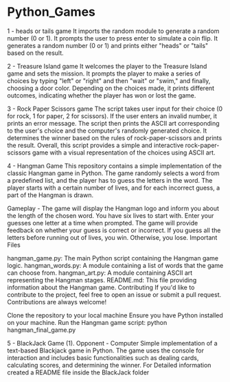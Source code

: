 # Python_Games
1 - heads or tails game
  It imports the random module to generate a random number (0 or 1).
  It prompts the user to press enter to simulate a coin flip.
  It generates a random number (0 or 1) and prints either "heads" or "tails" based on the result.

2 - Treasure Island game
  It welcomes the player to the Treasure Island game and sets the mission.
  It prompts the player to make a series of choices by typing "left" or "right" and then "wait" or "swim," and finally, choosing a door color.
  Depending on the choices made, it prints different outcomes, indicating whether the player has won or lost the game.

3 - Rock Paper Scissors game
  The script takes user input for their choice (0 for rock, 1 for paper, 2 for scissors).
  If the user enters an invalid number, it prints an error message.
  The script then prints the ASCII art corresponding to the user's choice and the computer's randomly generated choice.
  It determines the winner based on the rules of rock-paper-scissors and prints the result.
  Overall, this script provides a simple and interactive rock-paper-scissors game with a visual representation of the choices using ASCII art.

4 - Hangman Game
  This repository contains a simple implementation of the classic Hangman game in Python. 
  The game randomly selects a word from a predefined list, and the player has to guess the letters in the word. 
  The player starts with a certain number of lives, and for each incorrect guess, a part of the Hangman is drawn.
  
  Gameplay - 
  The game will display the Hangman logo and inform you about the length of the chosen word.
  You have six lives to start with.
  Enter your guesses one letter at a time when prompted.
  The game will provide feedback on whether your guess is correct or incorrect.
  If you guess all the letters before running out of lives, you win. Otherwise, you lose.
  Important Files
  
  hangman_game.py: The main Python script containing the Hangman game logic.
  hangman_words.py: A module containing a list of words that the game can choose from.
  hangman_art.py: A module containing ASCII art representing the Hangman stages.
  README.md: This file providing information about the Hangman game.
  Contributing
  If you'd like to contribute to the project, feel free to open an issue or submit a pull request. Contributions are always welcome!

  Clone the repository to your local machine
  Ensure you have Python installed on your machine.
  Run the Hangman game script:
  python hangman_final_game.py

5 - BlackJack Game
  (1). Opponent - Computer
      Simple implementation of a text-based Blackjack game in Python. 
      The game uses the console for interaction and includes basic functionalities such as dealing cards, calculating scores, and determining the winner.
      For Detailed information created a README file inside the BlackJack folder

